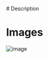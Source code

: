 # Description


# Images
![image](https://is3-ssl.mzstatic.com/image/thumb/Purple113/v4/8a/28/00/8a280092-8c9f-a575-28fd-78db355dc3ed/pr_source.png/900x0w.jpg)
